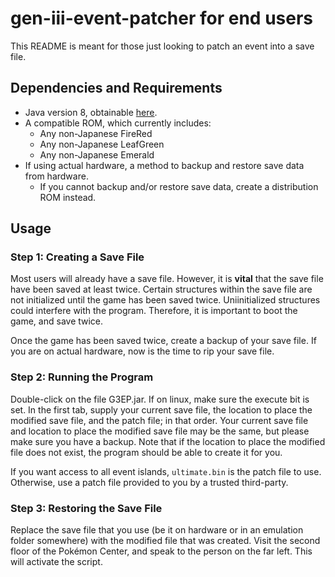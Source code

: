 # gen-iii-event-patcher for end users
This README is meant for those just looking to patch an event into a save file.

## Dependencies and Requirements
* Java version 8, obtainable [here](https://adoptopenjdk.net/).
* A compatible ROM, which currently includes:
  * Any non-Japanese FireRed
  * Any non-Japanese LeafGreen
  * Any non-Japanese Emerald
* If using actual hardware, a method to backup and restore save data from hardware.
  * If you cannot backup and/or restore save data, create a distribution ROM instead.

## Usage
### Step 1: Creating a Save File
Most users will already have a save file. However, it is **vital** that the save file have been saved at least twice. Certain structures within the save file are not initialized until the game has been saved twice. Uniinitialized structures could interfere with the program. Therefore, it is important to boot the game, and save twice.

Once the game has been saved twice, create a backup of your save file. If you are on actual hardware, now is the time to rip your save file.

### Step 2: Running the Program
Double-click on the file G3EP.jar. If on linux, make sure the execute bit is set. In the first tab, supply your current save file, the location to place the modified save file, and the patch file; in that order. Your current save file and location to place the modified save file may be the same, but please make sure you have a backup. Note that if the location to place the modified file does not exist, the program should be able to create it for you.

If you want access to all event islands, `ultimate.bin` is the patch file to use. Otherwise, use a patch file provided to you by a trusted third-party.

### Step 3: Restoring the Save File
Replace the save file that you use (be it on hardware or in an emulation folder somewhere) with the modified file that was created. Visit the second floor of the Pokémon Center, and speak to the person on the far left. This will activate the script.
